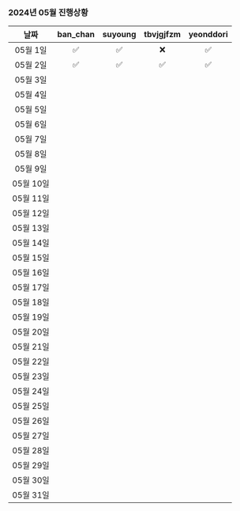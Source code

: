 ### 2024년 05월 진행상황
| 날짜 | ban_chan | suyoung | tbvjgjfzm | yeonddori |
|:---:|:---:|:---:|:---:|:---:|
| 05월 1일 | ✅ | ✅ | ❌ | ✅ |
| 05월 2일 | ✅ | ✅ | ✅ | ✅ |
| 05월 3일 | | | | |
| 05월 4일 | | | | |
| 05월 5일 | | | | |
| 05월 6일 | | | | |
| 05월 7일 | | | | |
| 05월 8일 | | | | |
| 05월 9일 | | | | |
| 05월 10일 | | | | |
| 05월 11일 | | | | |
| 05월 12일 | | | | |
| 05월 13일 | | | | |
| 05월 14일 | | | | |
| 05월 15일 | | | | |
| 05월 16일 | | | | |
| 05월 17일 | | | | |
| 05월 18일 | | | | |
| 05월 19일 | | | | |
| 05월 20일 | | | | |
| 05월 21일 | | | | |
| 05월 22일 | | | | |
| 05월 23일 | | | | |
| 05월 24일 | | | | |
| 05월 25일 | | | | |
| 05월 26일 | | | | |
| 05월 27일 | | | | |
| 05월 28일 | | | | |
| 05월 29일 | | | | |
| 05월 30일 | | | | |
| 05월 31일 | | | | |
